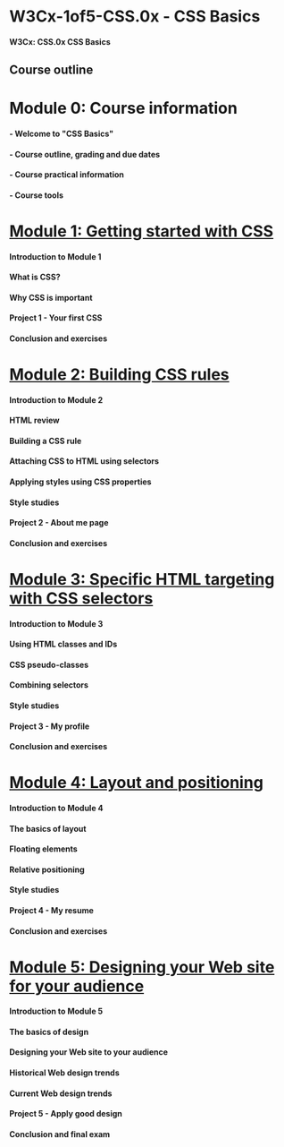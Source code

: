 # W3Cx-1of5-CSS.0x - CSS Basics

#### W3Cx: CSS.0x CSS Basics

## Course outline

# Module 0: Course information

#### - Welcome to "CSS Basics"
#### - Course outline, grading and due dates
#### - Course practical information
#### - Course tools

<!--  # [Module 1: Getting started with CSS](https://github.com/bbauska/CSS.0x-W3Cx/blob/master/module1/module1.md) --->
# [Module 1: Getting started with CSS](https://github.com/bbauska/W3Cx-1of5-CSS.0x/blob/master/modules/module1.md)

#### Introduction to Module 1
#### What is CSS?
#### Why CSS is important
#### Project 1 - Your first CSS
#### Conclusion and exercises

<!-- # [Module 2: Building CSS rules](https://github.com/bbauska/CSS.0x-W3Cx/blob/master/module2/module2.md)  --->
# [Module 2: Building CSS rules](https://github.com/bbauska/W3Cx-2of5-CSS.0x/blob/master/modules/module2.md)

#### Introduction to Module 2
#### HTML review
#### Building a CSS rule
#### Attaching CSS to HTML using selectors
#### Applying styles using CSS properties
#### Style studies
#### Project 2 - About me page
#### Conclusion and exercises

<!-- # [Module 3: Specific HTML targeting with CSS selectors](https://github.com/bbauska/CSS.0x-W3Cx/blob/master/module3/module3.md) --->
# [Module 3: Specific HTML targeting with CSS selectors](https://github.com/bbauska/W3Cx-3of5-CSS.0x/blob/master/modules/module3.md)

#### Introduction to Module 3
#### Using HTML classes and IDs
#### CSS pseudo-classes
#### Combining selectors
#### Style studies
#### Project 3 - My profile
#### Conclusion and exercises

<!-- # [Module 4: Layout and positioning](https://github.com/bbauska/CSS.0x-W3Cx/blob/master/module4/module4.md) --->
# [Module 4: Layout and positioning](https://github.com/bbauska/W3Cx-3of5-CSS.0x/blob/master/modules/module4.md)

#### Introduction to Module 4
#### The basics of layout
#### Floating elements
#### Relative positioning
#### Style studies
#### Project 4 - My resume
#### Conclusion and exercises

<!-- # [Module 5: Designing your Web site for your audience](https://github.com/bbauska/CSS.0x-W3Cx/blob/master/modules/module5.md) --->
# [Module 5: Designing your Web site for your audience](https://github.com/bbauska/W3Cx-3of5-CSS.0x/blob/master/modules/module5.md)

#### Introduction to Module 5
#### The basics of design
#### Designing your Web site to your audience
#### Historical Web design trends
#### Current Web design trends
#### Project 5 - Apply good design
#### Conclusion and final exam
